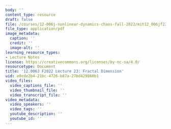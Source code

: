 ```yaml
---
body: ''
content_type: resource
draft: false
file: /courses/12-006j-nonlinear-dynamics-chaos-fall-2022/mit12_006jf22_lec23.pdf
file_type: application/pdf
image_metadata:
  caption: ''
  credit: ''
  image-alt: ''
learning_resource_types:
- Lecture Notes
license: https://creativecommons.org/licenses/by-nc-sa/4.0/
resourcetype: Document
title: '12.006J F2022 Lecture 23: Fractal Dimension'
uid: e0cde2b4-21bc-4726-b87a-27bd429860b1
video_files:
  video_captions_file: ''
  video_thumbnail_file: ''
  video_transcript_file: ''
video_metadata:
  video_speakers: ''
  video_tags: ''
  youtube_description: ''
  youtube_id: ''
---
```

